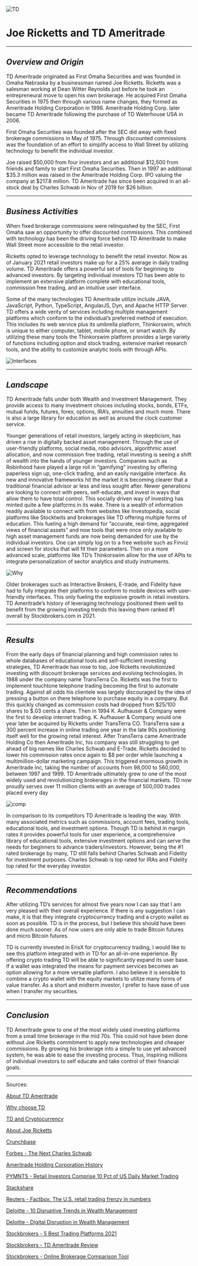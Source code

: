 ![TD](TD.png)

# Joe Ricketts and TD Ameritrade

---

## *Overview and Origin*

TD Ameritrade originated as First Omaha Securities and was founded in Omaha Nebraska by a businessman named Joe Ricketts. Ricketts was a salesman working at Dean Witter Reynolds just before he took an entrepreneural move to open his own brokerage. He acquired First Omaha Securities in 1975 then through various name changes, they formed as Ameritrade Holding Corporation in 1996. Ameritrade Holding Corp. later became TD Ameritrade following the purchase of TD Waterhouse USA in 2006.

First Omaha Securities was founded after the SEC did away with fixed brokerage commissions in May of 1975. Through discounted commissions was the foundation of an effort to simplify access to Wall Street by utilizing technology to benefit the individual investor.
    
Joe raised $50,000 from four investors and an additional $12,500 from friends and family to start First Omaha Securities. Then in 1997 an additional $35.3 million was raised in the Ameritrade Holding Corp. IPO valuing the company at $217.8 million. TD Ameritrade has since been acquired in an all-stock deal by Charles Schwab in Nov of 2019 for $26 billion. 

---

## *Business Activities*

When fixed brokerage commissions were relinquished by the SEC, First Omaha saw an opportunity to offer discounted commissions. This combined with technology has been the driving force behind TD Ameritrade to make Wall Street more accessible to the retail investor.

Ricketts opted to leverage technology to benefit the retail investor. Now as of January 2021 retail investors make up for a 25% average in daily trading volume. TD Ameritrade offers a powerful set of tools for beginning to advanced investors. By targeting individual investors TD has been able to implement an extensive platform complete with educational tools, commission free trading, and an intuitive user interface.

Some of the many technologies TD Ameritrade utilize include JAVA, JavaScript, Python, TypeScript, AngularJS, Dyn, and Apache HTTP Server. TD offers a wide verity of services including multiple management platforms which conform to the individual’s preferred method of execution. This includes its web service plus its umbrella platform, Thinkorswim, which is unique to either computer, tablet, mobile phone, or smart watch. By utilizing these many tools the Thinkorswim platform provides a large variety of functions including option and stock trading, extensive market research tools, and the ability to customize analytic tools with through APIs.


![Interfaces](Interfaces.png) 

---

## *Landscape*

TD Ameritrade falls under both Wealth and Investment Management. They provide access to many investment choices including stocks, bonds, ETFs, mutual funds, futures, forex, options, IRA’s, annuities and much more. There is also a large library for education as well as around the clock customer service.

Younger generations of retail investors, largely acting in skepticism, has driven a rise in digitally backed asset management. Through the use of user-friendly platforms, social media, robo advisors, algorithmic asset allocation, and now commission free trading, retail investing is seeing a shift of wealth into the hands of younger investors. Companies such as Robinhood have played a large roll in “gamifying” investing by offering paperless sign up, one-click trading, and an easily navigable interface. As new and innovative frameworks hit the market it is becoming clearer that a traditional financial advisor ar less and less sought after. Newer generations are looking to connect with peers, self-educate, and invest in ways that allow them to have total control. This socially driven way of investing has minted quite a few platforms in its wake. There is a wealth of information readily available to connect with from websites like Investopedia, social platforms like Stocktwits and brokerages like TD offering multiple forms of education. This fueling a high demand for “accurate, real-time, aggregated views of financial assets” and now tools that were once only available to high asset management funds are now being demanded for use by the individual investors. One can simply log on to a free website such as Finviz and screen for stocks that will fit their parameters. Then on a more advanced scale, platforms like TD’s Thinkorswim allow for the use of APIs to integrate personalization of sector analytics and study instruments.

![Why](Why_they_left.png)


Older brokerages such as Interactive Brokers, E-trade, and Fidelity have had to fully integrate their platforms to conform to mobile devices with user-friendly interfaces. This only fueling the explosive growth in retail investors. TD Ameritrade’s history of leveraging technology positioned them well to benefit from the growing investing trends this leaving them ranked #1 overall by Stockbrokers.com in 2021.

---

## *Results*

From the early days of financial planning and high commission rates to whole databases of educational tools and self-sufficient investing strategies, TD Ameritrade has rose to top, Joe Ricketts revolutionized investing with discount brokerage services and evolving technologies. In 1988 under the company name TransTerra Co. Ricketts was the first to implement touchtone telephone trading becoming the first to automate trading. Against all odds his clientele was largely discouraged by the idea of pressing a button on there telephone to purchase equity in a company. But this quickly changed as commission costs had dropped from $25/100 shares to $.03 cents a share. Then in 1994 K. Aufhauser & Company were the first to develop internet trading. K. Aufhauser & Company would one year later be acquired by Ricketts under TransTerra CO. TransTerra saw a 300 percent increase in online trading one year in the late 90s positioning itself well for the growing retail interest. After TransTerra came Ameritrade Holding Co then Ameritrade Inc, his company was still struggling to get ahead of big names like Charles Schwab and E-Trade. Ricketts decided to lower his commission rates once again to $8 per order while launching a multimillion-dollar marketing campaign. This triggered enormous growth in Ameritrade Inc, taking the number of accounts from 98,000 to 560,000, between 1997 and 1999. TD Ameritrade ultimately grew to one of the most widely used and revolutionizing brokerages in the financial markets. TD now proudly serves over 11 million clients with an average of 500,000 trades placed every day

![comp](comp_2.png)

In comparison to its competitors TD Ameritrade is leading the way. With many associated metrics such as commissions, account fees, trading tools, educational tools, and investment options. Though TD is behind in margin rates it provides powerful tools for user experience, a comprehensive library of educational tools, extensive investment options and can serve the needs for beginners to advance traders/investors. However, being the #1 rated brokerage by many, TD still falls behind Charles Schwab and Fidelity for investment purposes. Charles Schwab is top rated for IRAs and Fidelity top rated for the everyday investor.

---

## *Recommendations*

After utilizing TD’s services for almost five years now I can say that I am very pleased with their overall experience. If there is any suggestion I can make, it is that they integrate cryptocurrency trading and a crypto wallet as soon as possible. TD is in the process, but I believe this should have been done much sooner. As of now users are only able to trade Bitcoin futures and micro Bitcoin futures. 

TD is currently invested in ErisX for cryptocurrency trading, I would like to see this platform integrated with in TD for an all-in-one experience. By offering crypto trading TD will be able to significantly expand its user base. If a wallet was integrated the means for payment services becomes an option allowing for a more versatile platform. I also believe it is sensible to combine a crypto wallet with the equity markets to utilize many forms of value transfer. As a short and midterm investor, I prefer to have ease of use when I transfer my securities.

---

## *Conclusion*
        
TD Ameritrade grew to one of the most widely used investing platforms from a small time brokerage in the mid 70s. This could not have been done without Joe Ricketts commitment to apply new technologies and cheaper commissions. By growing his brokerage into a simple to use yet advanced system, he was able to ease the investing process. Thus, inspiring millions of individual investors to self educate and take control of their financial goals. 

---

Sources:

[About TD Ameritrade](https://www.tdameritrade.com/about-us.html)

[Why choose TD](https://www.tdameritrade.com/why-td-ameritrade.html)

[TD and Cryptocurrency](https://www.tdameritrade.com/investment-products/cryptocurrency-trading.html)

[About Joe Ricketts](https://www.joericketts.com/about/)

[Crunchbase](https://www.crunchbase.com/organization/td-ameritrade)

[Forbes - The Next Charles Schwab](https://www.forbes.com/global/1999/0705/0213104a.html?sh=782448f56344)

[Ameritrade Holding Corporation History](http://www.fundinguniverse.com/company-histories/ameritrade-holding-corporation-history/)

[PYMNTS - Retail Investors Comprise 10 Pct of US Daily Market Trading](https://www.pymnts.com/markets/2021/retail-investors-comprise-10-pct-of-us-daily-market-trading/)

[Stackshare](https://stackshare.io/td-ameritrade/tdameritrade-com)

[Reuters - Factbox: The U.S. retail trading frenzy in numbers](https://www.reuters.com/article/us-retail-trading-numbers/factbox-the-u-s-retail-trading-frenzy-in-numbers-idUSKBN29Y2PW)

[Deloitte - 10 Disruptive Trends in Wealth Management](https://www2.deloitte.com/content/dam/Deloitte/us/Documents/strategy/us-cons-disruptors-in-wealth-mgmt-final.pdf)

[Deloitte - Digital Disruption in Wealth Management](https://www2.deloitte.com/content/dam/Deloitte/us/Documents/strategy/us-cons-digital-disruption_061114.pdf)

[Stockbrokers - 5 Best Trading Platforms 2021](https://www.stockbrokers.com/guides/online-stock-brokers)

[Stockbrokers - TD Ameritrade Review](https://www.stockbrokers.com/review/tdameritrade)

[Stockbrokers - Online Brokerage Comparison Tool](https://www.stockbrokers.com/compare)


